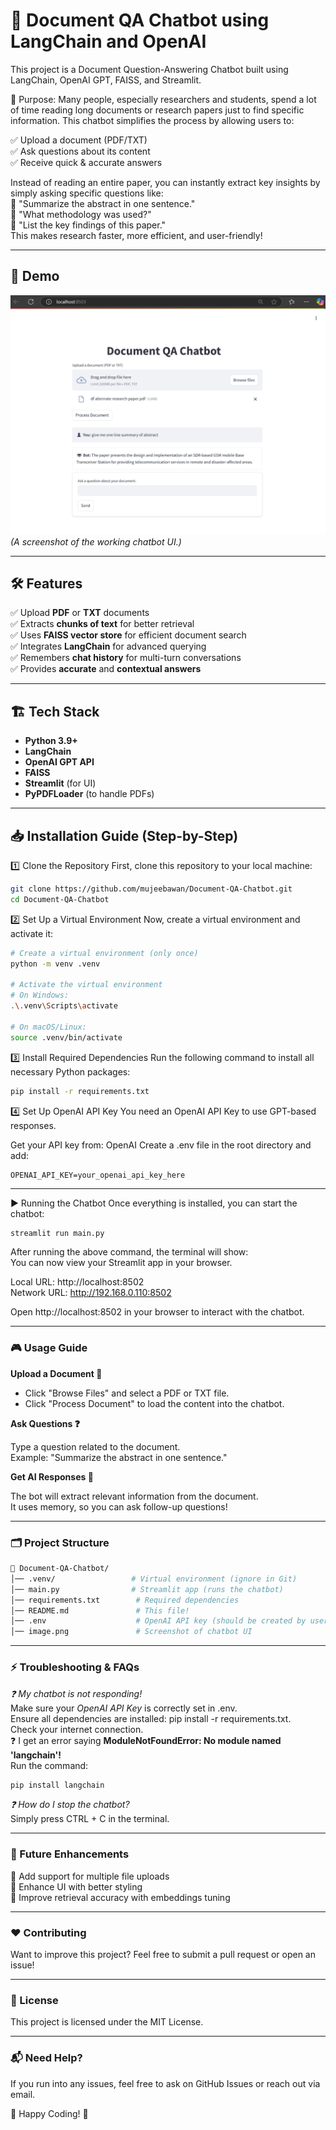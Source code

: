 # 📄 Document QA Chatbot using LangChain and OpenAI

This project is a Document Question-Answering Chatbot built using LangChain, OpenAI GPT, FAISS, and Streamlit.

🚀 Purpose:
Many people, especially researchers and students, spend a lot of time reading long documents or research papers just to find specific information. This chatbot simplifies the process by allowing users to:

✅ Upload a document (PDF/TXT)  
✅ Ask questions about its content  
✅ Receive quick & accurate answers  

Instead of reading an entire paper, you can instantly extract key insights by simply asking specific questions like:  
💬 "Summarize the abstract in one sentence."  
💬 "What methodology was used?"  
💬 "List the key findings of this paper."  
This makes research faster, more efficient, and user-friendly!  

---

## 🚀 Demo
![Project Screenshot](./assets/demo.png) 
*(A screenshot of the working chatbot UI.)*

---

## 🛠 Features
✅ Upload **PDF** or **TXT** documents  
✅ Extracts **chunks of text** for better retrieval  
✅ Uses **FAISS vector store** for efficient document search  
✅ Integrates **LangChain** for advanced querying  
✅ Remembers **chat history** for multi-turn conversations  
✅ Provides **accurate** and **contextual answers**  

---

## 🏗 Tech Stack
- **Python 3.9+**
- **LangChain**
- **OpenAI GPT API**
- **FAISS**
- **Streamlit** (for UI)
- **PyPDFLoader** (to handle PDFs)

---

## 📥 Installation Guide (Step-by-Step)

1️⃣ Clone the Repository
First, clone this repository to your local machine:
```bash
git clone https://github.com/mujeebawan/Document-QA-Chatbot.git
cd Document-QA-Chatbot
```
2️⃣ Set Up a Virtual Environment
Now, create a virtual environment and activate it:

```bash
# Create a virtual environment (only once)
python -m venv .venv  

# Activate the virtual environment
# On Windows:
.\.venv\Scripts\activate

# On macOS/Linux:
source .venv/bin/activate
```
3️⃣ Install Required Dependencies
Run the following command to install all necessary Python packages:
```bash
pip install -r requirements.txt
```

4️⃣ Set Up OpenAI API Key
You need an OpenAI API Key to use GPT-based responses.

Get your API key from: OpenAI
Create a .env file in the root directory and add:

```env
OPENAI_API_KEY=your_openai_api_key_here

```
---

▶️ Running the Chatbot
Once everything is installed, you can start the chatbot:
```bash
streamlit run main.py
```

After running the above command, the terminal will show:  
You can now view your Streamlit app in your browser.  

  Local URL: http://localhost:8502  
  Network URL: http://192.168.0.110:8502  

Open http://localhost:8502 in your browser to interact with the chatbot.  

---

### 🎮 Usage Guide  
**Upload a Document 📂**

- Click "Browse Files" and select a PDF or TXT file.  
- Click "Process Document" to load the content into the chatbot.  

**Ask Questions ❓**

Type a question related to the document.  
Example: "Summarize the abstract in one sentence."  

**Get AI Responses 🤖**

The bot will extract relevant information from the document.  
It uses memory, so you can ask follow-up questions!  

---

### 🗂 Project Structure

```bash
📂 Document-QA-Chatbot/
│── .venv/                 # Virtual environment (ignore in Git)
│── main.py                # Streamlit app (runs the chatbot)
│── requirements.txt        # Required dependencies
│── README.md               # This file!
│── .env                    # OpenAI API key (should be created by user)
│── image.png               # Screenshot of chatbot UI

```
---

### ⚡ Troubleshooting & FAQs

*❓ My chatbot is not responding!*  
Make sure your *OpenAI API Key* is correctly set in .env.  
Ensure all dependencies are installed: pip install -r requirements.txt.  
Check your internet connection.  
❓ I get an error saying **ModuleNotFoundError: No module named 'langchain'!**   
Run the command:  

```bash
pip install langchain
```

*❓ How do I stop the chatbot?*  
Simply press CTRL + C in the terminal.  

---

### 📌 Future Enhancements

🔹 Add support for multiple file uploads  
🔹 Enhance UI with better styling  
🔹 Improve retrieval accuracy with embeddings tuning  

---

### ❤️ Contributing

Want to improve this project? Feel free to submit a pull request or open an issue!  

---

### 📜 License

This project is licensed under the MIT License.  

---

### 📬 Need Help?
If you run into any issues, feel free to ask on GitHub Issues or reach out via email.

📌 Happy Coding! 🎉
